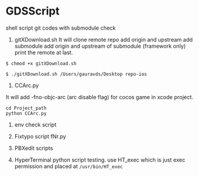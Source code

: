 # GDSScript
shell script git codes with submodule check

1. gitXDownload.sh
It will clone remote repo
add origin and upstream
add submodule
add origin and upstream of submodule (framework only)
print the remote at last.

  `$ chmod +x gitXDownload.sh`

  `$ ./gitXDownload.sh /Users/gauravds/Desktop repo-ios`


1. CCArc.py

  It will add -fno-objc-arc (arc disable flag) for cocos game in xcode project.
  ```
  cd Project_path
  python CCArc.py
  ```

1. env check script

1. Fixtypo script  fNr.py

1. PBXedit scripts

1. HyperTerminal python script testing. use HT_exec which is just exec permission and placed at  `/usr/bin/HT_exec`

